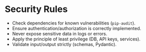 # Security Rules

- Check dependencies for known vulnerabilities (`pip-audit`).  
- Ensure authentication/authorization is correctly implemented.  
- Never expose sensitive data in logs or errors.  
- Apply the principle of least privilege (DB, API keys, services).  
- Validate input/output strictly (schemas, Pydantic).  
